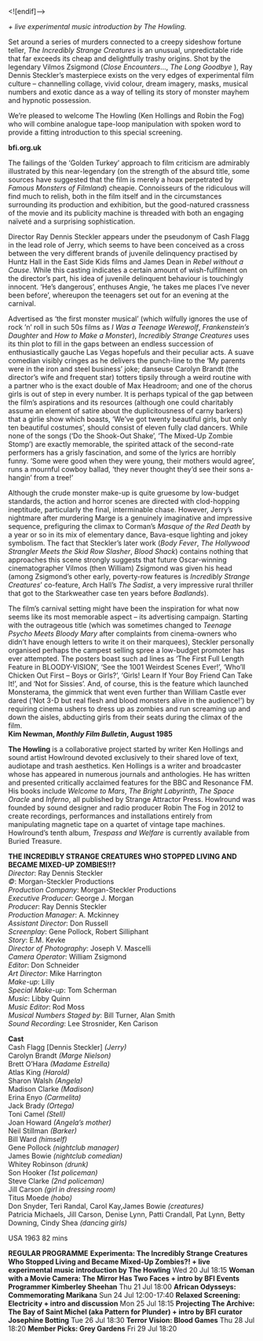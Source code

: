 
<![endif]-->

_+ live experimental music introduction by The Howling._

Set around a series of murders connected to a creepy sideshow fortune teller, _The Incredibly Strange Creatures_ is an unusual, unpredictable ride that far exceeds its cheap and delightfully trashy origins. Shot by the legendary Vilmos Zsigmond (_Close Encounters_..., _The Long Goodbye_ ), Ray Dennis Steckler’s masterpiece exists on the very edges of experimental film culture – channelling collage, vivid colour, dream imagery, masks, musical numbers and exotic dance as a way of telling its story of monster mayhem and hypnotic possession.

We’re pleased to welcome The Howling (Ken Hollings and Robin the Fog) who will combine analogue tape-loop manipulation with spoken word to provide a fitting introduction to this special screening.

**bfi.org.uk**

The failings of the ‘Golden Turkey’ approach to film criticism are admirably illustrated by this near-legendary (on the strength of the absurd title, some sources have suggested that the film is merely a hoax perpetrated by _Famous Monsters of Filmland_) cheapie. Connoisseurs of the ridiculous will find much to relish, both in the film itself and in the circumstances surrounding its production and exhibition, but the good-natured crassness of the movie and its publicity machine is threaded with both an engaging naïveté and a surprising sophistication.

Director Ray Dennis Steckler appears under the pseudonym of Cash Flagg in the lead role of Jerry, which seems to have been conceived as a cross between the very different brands of juvenile delinquency practised by Huntz Hall in the East Side Kids films and James Dean in _Rebel without a Cause_. While this casting indicates a certain amount of wish-fulfilment on the director’s part, his idea of juvenile delinquent behaviour is touchingly innocent. ‘He’s dangerous’, enthuses Angie, ‘he takes me places I’ve never been before’, whereupon the teenagers set out for an evening at the carnival.

Advertised as ‘the first monster musical’ (which wilfully ignores the use of rock ’n’ roll in such 50s films as _I Was a Teenage Werewolf_, _Frankenstein’s Daughter_ and _How to Make a Monster_), _Incredibly Strange Creatures_ uses its thin plot to fill in the gaps between an endless succession of enthusiastically gauche Las Vegas hopefuls and their peculiar acts. A suave comedian visibly cringes as he delivers the punch-line to the ‘My parents were in the iron and steel business’ joke; danseuse Carolyn Brandt (the director’s wife and frequent star) totters tipsily through a weird routine with a partner who is the exact double of Max Headroom; and one of the chorus girls is out of step in every number. It is perhaps typical of the gap between the film’s aspirations and its resources (although one could charitably assume an element of satire about the duplicitousness of carny barkers) that a girlie show which boasts, ‘We’ve got twenty beautiful girls, but only ten beautiful costumes’, should consist of eleven fully clad dancers. While none of the songs (‘Do the Shook-Out Shake’, ‘The Mixed-Up Zombie Stomp’) are exactly memorable, the spirited attack of the second-rate performers has a grisly fascination, and some of the lyrics are horribly funny. ‘Some were good when they were young, their mothers would agree’, runs a mournful cowboy ballad, ‘they never thought they’d see their sons a-hangin’ from a tree!’

Although the crude monster make-up is quite gruesome by low-budget standards, the action and horror scenes are directed with clod-hopping ineptitude, particularly the final, interminable chase. However, Jerry’s nightmare after murdering Marge is a genuinely imaginative and impressive sequence, prefiguring the climax to Corman’s _Masque of the Red Death_ by a year or so in its mix of elementary dance, Bava-esque lighting and jokey symbolism. The fact that Steckler’s later work (_Body Fever_, _The Hollywood Strangler Meets the Skid Row Slasher_, _Blood Shack_) contains nothing that approaches this scene strongly suggests that future Oscar-winning cinematographer Vilmos (then William) Zsigmond was given his head (among Zsigmond’s other early, poverty-row features is _Incredibly Strange Creatures_’ co-feature, Arch Hall’s _The Sadist_, a very impressive rural thriller that got to the Starkweather case ten years before _Badlands_).

The film’s carnival setting might have been the inspiration for what now seems like its most memorable aspect – its advertising campaign. Starting with the outrageous title (which was sometimes changed to _Teenage Psycho Meets Bloody Mary_ after complaints from cinema-owners who didn’t have enough letters to write it on their marquees), Steckler personally organised perhaps the campest selling spree a low-budget promoter has ever attempted. The posters boast such ad lines as ‘The First Full Length Feature in BLOODY-VISION’, ‘See the 1001 Weirdest Scenes Ever!’, ‘Who’ll Chicken Out First – Boys or Girls?’, ‘Girls! Learn If Your Boy Friend Can Take It!’, and ‘Not for Sissies’. And, of course, this is the feature which launched Monsterama, the gimmick that went even further than William Castle ever dared (‘Not 3-D but real flesh and blood monsters alive in the audience!’) by requiring cinema ushers to dress up as zombies and run screaming up and down the aisles, abducting girls from their seats during the climax of the film.  
**Kim Newman, _Monthly Film Bulletin_, August 1985**  

**The Howling** is a collaborative project started by writer Ken Hollings and sound artist Howlround devoted exclusively to their shared love of text, audiotape and trash aesthetics. Ken Hollings is a writer and broadcaster whose has appeared in numerous journals and anthologies. He has written and presented critically acclaimed features for the BBC and Resonance FM. His books include _Welcome to Mars_, _The Bright Labyrinth_, _The Space Oracle_ and _Inferno_, all published by Strange Attractor Press. Howlround was founded by sound designer and radio producer Robin The Fog in 2012 to create recordings, performances and installations entirely from manipulating magnetic tape on a quartet of vintage tape machines. Howlround’s tenth album, _Trespass and Welfare_ is currently available from Buried Treasure.  

**THE INCREDIBLY STRANGE CREATURES WHO STOPPED LIVING AND BECAME MIXED-UP ZOMBIES!!?**  
_Director_: Ray Dennis Steckler  
_©_: Morgan-Steckler Productions  
_Production Company_: Morgan-Steckler Productions  
_Executive Producer_: George J. Morgan  
_Producer_: Ray Dennis Steckler  
_Production Manager_: A. Mckinney  
_Assistant Director_: Don Russell  
_Screenplay_: Gene Pollock, Robert Silliphant  
_Story_: E.M. Kevke  
_Director of Photography_: Joseph V. Mascelli  
_Camera Operator_: William Zsigmond  
_Editor_: Don Schneider  
_Art Director_: Mike Harrington  
_Make-up_: Lilly  
_Special Make-up_: Tom Scherman  
_Music_: Libby Quinn  
_Music Editor_: Rod Moss  
_Musical Numbers Staged by_: Bill Turner, Alan Smith  
_Sound Recording_: Lee Strosnider, Ken Carison  

**Cast**  
Cash Flagg [Dennis Steckler] _(Jerry)_  
Carolyn Brandt _(Marge Nielson)_  
Brett O’Hara _(Madame Estrella)_  
Atlas King _(Harold)_  
Sharon Walsh _(Angela)_  
Madison Clarke _(Madison)_  
Erina Enyo _(Carmelita)_  
Jack Brady _(Ortega)_  
Toni Camel _(Stell)_  
Joan Howard _(Angela’s mother)_  
Neil Stillman _(Barker)_  
Bill Ward _(himself)_  
Gene Pollock _(nightclub manager)_  
James Bowie _(nightclub comedian)_  
Whitey Robinson _(drunk)_  
Son Hooker _(1st policeman)_  
Steve Clarke _(2nd policeman)_  
Jill Carson _(girl in dressing room)_  
Titus Moede _(hobo)_  
Don Snyder, Teri Randal, Carol Kay,James Bowie _(creatures)_  
Patricia Michaels, Jill Carson, Denise Lynn, Patti Crandall, Pat Lynn, Betty Downing, Cindy Shea _(dancing girls)_

USA 1963
82 mins

**REGULAR PROGRAMME**
**Experimenta: The Incredibly Strange Creatures Who Stopped Living and Became Mixed-Up Zombies?! + live experimental music introduction by The Howling**
Wed 20 Jul 18:15
**Woman with a Movie Camera: The Mirror Has Two Faces + intro by BFI Events Programmer Kimberley Sheehan**
Thu 21 Jul 18:00
**African Odysseys: Commemorating Marikana**
Sun 24 Jul 12:00-17:40
**Relaxed Screening: Electricity + intro and discussion**
Mon 25 Jul 18:15
**Projecting The Archive: The Bay of Saint Michel (aka Pattern for Plunder) + intro by BFI curator Josephine Botting**
Tue 26 Jul 18:30
**Terror Vision: Blood Games**
Thu 28 Jul 18:20
**Member Picks: Grey Gardens**
Fri 29 Jul 18:20
<!--stackedit_data:
eyJoaXN0b3J5IjpbLTE2MjA4Njc4OF19
-->